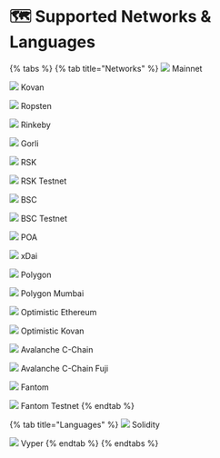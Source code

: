 # 🗺 Supported Networks & Languages

{% tabs %}
{% tab title="Networks" %}
![](<.gitbook/assets/image (80).png>) Mainnet

![](<.gitbook/assets/image (85).png>) Kovan

![](<.gitbook/assets/image (73).png>) Ropsten

![](<.gitbook/assets/image (75) (1).png>) Rinkeby

![](<.gitbook/assets/image (74) (1).png>) Gorli

![](<.gitbook/assets/image (83) (1).png>) RSK

![](<.gitbook/assets/image (71).png>) RSK Testnet

![](<.gitbook/assets/image (82).png>) BSC

![](<.gitbook/assets/image (88) (1).png>) BSC Testnet

![](<.gitbook/assets/image (86).png>) POA

![](<.gitbook/assets/image (84).png>) xDai

![](<.gitbook/assets/image (69).png>) Polygon

![](<.gitbook/assets/image (70).png>) Polygon Mumbai

![](<.gitbook/assets/image (87) (1).png>) Optimistic Ethereum

![](<.gitbook/assets/image (72).png>) Optimistic Kovan

![](<.gitbook/assets/image (81).png>) Avalanche C-Chain

![](<.gitbook/assets/image (79).png>) Avalanche C-Chain Fuji

![](<.gitbook/assets/image (77).png>) Fantom

![](<.gitbook/assets/image (78).png>) Fantom Testnet
{% endtab %}

{% tab title="Languages" %}
![](.gitbook/assets/logo.svg) Solidity

![](.gitbook/assets/vyper-logo-square.png) Vyper
{% endtab %}
{% endtabs %}
